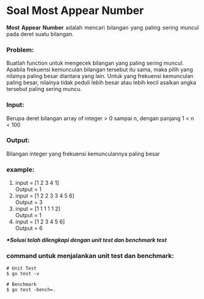 # Soal Most Appear Number

<p align=justify><b>Most Appear Number</b> adalah mencari bilangan yang paling sering muncul pada deret suatu bilangan. <br>
</p>

### Problem:

Buatlah function untuk mengecek bilangan yang paling sering muncul. Apabila frekuensi kemunculan bilangan tersebut itu sama, maka pilih yang nilainya paling besar diantara yang lain. Untuk yang frekuensi kemunculan paling besar, nilainya tidak peduli lebih besar atau lebih kecil asalkan angka tersebut paling sering muncu.
<br>

### Input:

Berupa deret bilangan array of integer > 0 sampai n, dengan panjang 1 < n < 100
<br>

### Output:

Bilangan integer yang frekuensi kemunculannya paling besar
<br>

### example:

1. input = [1 2 3 4 1]<br>Output = 1
2. input = [1 2 2 3 3 4 5 6]<br>Output = 3
3. input = [1 1 1 1 1 2]<br>Output = 1
4. input = [1 2 3 4 5 6]<br>Output = 6

<i><b>*Solusi telah dilengkapi dengan unit test dan benchmark test</b></i>

### command untuk menjalankan unit test dan benchmark:

```
# Unit Test
$ go test -v

# Benchmark
$ go test -bench=.
```
